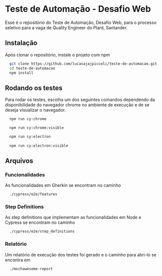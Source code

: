 
# Teste de Automação - Desafio Web

Esse é o repositório do Teste de Automação, Desafio Web, para o processo seletivo para a vaga de Quality Engineer do Plard, Santander.


## Instalação

Após clonar o repositório, instale o projeto com npm

```bash
  git clone https://github.com/lucasajajpiccoli/teste-de-automacao.git
  cd teste-de-automacao
  npm install
```


## Rodando os testes

Para rodar os testes, escolha um dos seguintes comandos dependendo da disponibilidade do navegador chrome no ambiente de execução e de se deseja visualizar o navegador.

```bash
  npm run cy:chrome

  npm run cy:chrome:visible

  npm run cy:electron
  
  npm run cy:electron:visible
```


## Arquivos

### Funcionalidades

As funcionalidades em Gherkin se encontram no caminho

```bash
  ./cypress/e2e/features
```

### Step Definitions

As step definitions que implementam as funcionalidades em Node e Cypress se encontram no caminho

```bash
  ./cypress/e2e/step_definitions
```

### Relatório

Um relatório de execução dos testes foi gerado e o caminho para abri-lo se encontra em

```bash
  ./mochawesome-report
```
